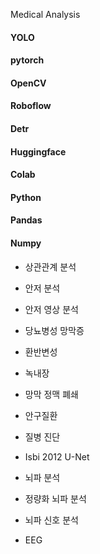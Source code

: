 Medical Analysis

#### YOLO
#### pytorch
#### OpenCV
#### Roboflow
#### Detr
#### Huggingface
#### Colab
#### Python
#### Pandas
#### Numpy


* 상관관계 분석


* 안저 분석
* 안저 영상 분석
* 당뇨병성 망막증
* 환반변성
* 녹내장
* 망막 정맥 폐쇄
* 안구질환
* 질병 진단

* Isbi 2012 U-Net


* 뇌파 분석
* 정량화 뇌파 분석
* 뇌파 신호 분석
* EEG
